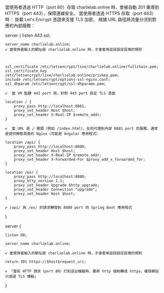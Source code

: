 當使用者透過 HTTP（port 80）存取 charlielab.online 時，會被自動 301 重導到 HTTPS（port 443），保障連線安全。
當使用者透過 HTTPS 存取（port 443）時： 掛載 Let's Encrypt 憑證來支援 TLS 加密、 根據 URL 路徑將流量分流到對應的內部服務：

server {
    listen 443 ssl;

    server_name charlielab.online;
    ✔ 當使用者輸入的網址是 charlielab.online 時，才會套用這段設定區塊的規則



    ssl_certificate /etc/letsencrypt/live/charlielab.online/fullchain.pem;
    ssl_certificate_key /etc/letsencrypt/live/charlielab.online/privkey.pem;
    include /etc/letsencrypt/options-ssl-nginx.conf;
    ssl_dhparam /etc/letsencrypt/ssl-dhparams.pem;

    ✔  當 VM 監聽 443 port 時，針對 443 port 設定 TLS 憑證

    location / {
        proxy_pass http://localhost:8081;
        proxy_set_header Host $host;
        proxy_set_header X-Real-IP $remote_addr;
    }

    ✔  當 URL 是 / 開頭（例如 /index.html），反向代理到內部 8081 port 的服務，通常是提供靜態頁面的 Nginx（可能是 Angular 應用程式）

    location /api/ {
        proxy_pass http://localhost:8080;
        proxy_set_header Host $host;
        proxy_set_header X-Real-IP $remote_addr;
        proxy_set_header X-Forwarded-For $proxy_add_x_forwarded_for;
    }

    location /ws/ {
        proxy_pass http://localhost:8080;
        proxy_http_version 1.1;
        proxy_set_header Upgrade $http_upgrade;
        proxy_set_header Connection "upgrade";
        proxy_set_header Host $host;
    }

    ✔ /api/ 與 /ws/ 的請求轉發到 8080 port 的 Spring Boot 應用程式
}

server {

    listen 80;
    
    server_name charlielab.online;

    ✔ 當使用者輸入的網址是 charlielab.online 時，才會套用這段設定區塊的規則

    return 301 https://$host$request_uri;

    ✔ 「當有 HTTP 請求（port 80）打到這台機器時，要將 http 強制轉成 https，確保網站只透過 TLS 傳輸」

}
